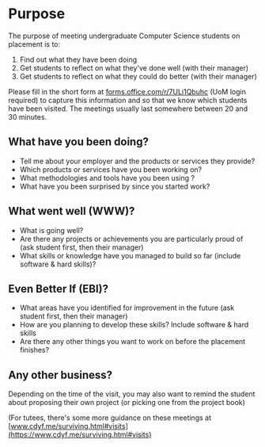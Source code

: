 # Purpose

The purpose of meeting undergraduate Computer Science students on placement is to:

1. Find out what they have been doing
2. Get students to reflect on what they've done well (with their manager)
3. Get students to reflect on what they could do better (with their manager)

Please fill in the short form at [forms.office.com/r/7ULi1Qbuhc](https://forms.office.com/r/7ULi1Qbuhc) (UoM login required) to capture this information and so that we know which students have been visited. The meetings usually last somewhere between 20 and 30 minutes.


## What have you been doing?

* Tell me about your employer and the products or services they provide?
* Which products or services have you been working on? 
* What methodologies and tools have you been using ?
* What have you been surprised by since you started work?

## What went well (WWW)? 

* What is going well? 
* Are there any projects or achievements you are particularly proud of (ask student first, then their manager) 
* What skills or knowledge have you managed to build so far (include software & hard skills)?

## Even Better If (EBI)?

* What areas have you identified for improvement in the future (ask student first, then their manager)
* How are you planning to develop these skills? Include software & hard skills
* Are there any other things you want to work on before the placement finishes?

## Any other business?

Depending on the time of the visit, you may also want to remind the student about proposing their own project (or picking one from the project book)


(For tutees, there's some more guidance on these meetings at [www.cdyf.me/surviving.html#visits](https://www.cdyf.me/surviving.html#visits)

